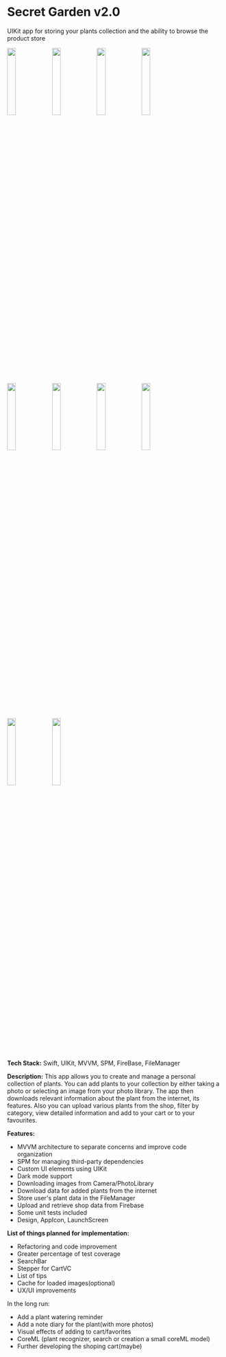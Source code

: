 # Secret Garden v2.0
UIKit app for storing your plants collection and the ability to browse the product store 

<img src="https://user-images.githubusercontent.com/50846656/218418486-2e9279f1-c91f-4d96-b70b-9fd562388c0e.png" width = 20% height = 20%> <img src="https://user-images.githubusercontent.com/50846656/208388925-867d9344-8898-440c-a76e-451d25f220c1.PNG" width = 20% height = 20%>
<img src="https://user-images.githubusercontent.com/50846656/208389023-0698e4c8-3790-4a11-aaaa-7c783aac26d6.PNG" width = 20% height = 20%>
<img src="https://user-images.githubusercontent.com/50846656/218418845-049cf865-a364-48ef-9f04-e1c3397db0a1.png" width = 20% height = 20%>
<img src="https://user-images.githubusercontent.com/50846656/208389107-25288bae-c35a-4412-8b9e-db84caeb624e.PNG" width = 20% height = 20%>
<img src="https://user-images.githubusercontent.com/50846656/208389120-9330aece-374f-465d-8e65-5c711300df8f.PNG" width = 20% height = 20%>
<img src="https://user-images.githubusercontent.com/50846656/208391394-831977ef-2238-4316-a65a-1226cfa5e5f9.PNG" width = 20% height = 20%>
<img src="https://user-images.githubusercontent.com/50846656/208433142-f10290e7-066a-425e-a44d-50c9fbe20c3d.PNG" width = 20% height = 20%>
<img src="https://user-images.githubusercontent.com/50846656/208391472-ac5cf102-07ae-4a50-9aa2-2a9ad623765d.PNG" width = 20% height = 20%>
<img src="https://user-images.githubusercontent.com/50846656/218419044-f1757887-020b-469f-8d7e-abc5c6f5de16.png" width = 20% height = 20%>

**Tech Stack:** Swift, UIKit, MVVM, SPM, FireBase, FileManager

**Description:** This app allows you to create and manage a personal collection of plants. You can add plants to your collection by either taking a photo or selecting an image from your photo library. The app then downloads relevant information about the plant from the internet, its features. Also you can upload various plants from the shop, filter by category, view detailed information and add to your cart or to your favourites.

**Features:**
  - MVVM architecture to separate concerns and improve code organization
  - SPM for managing third-party dependencies
  - Custom UI elements using UIKit
  - Dark mode support
  - Downloading images from Camera/PhotoLibrary
  - Download data for added plants from the internet
  - Store user's plant data in the FileManager
  - Upload and retrieve shop data from Firebase
  - Some unit tests included
  - Design, AppIcon, LaunchScreen

**List of things planned for implementation:**
  - Refactoring and code improvement
  - Greater percentage of test coverage
  - SearchBar
  - Stepper for CartVC
  - List of tips
  - Cache for loaded images(optional)
  - UX/UI improvements

  In the long run:
  - Add a plant watering reminder
  - Add a note diary for the plant(with more photos)
  - Visual effects of adding to cart/favorites
  - CoreML (plant recognizer, search or creation a small coreML model)
  - Further developing the shoping cart(maybe)
